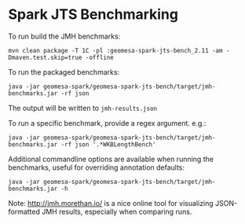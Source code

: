 # Spark JTS Benchmarking

To run build the JMH benchmarks:

    mvn clean package -T 1C -pl :geomesa-spark-jts-bench_2.11 -am -Dmaven.test.skip=true -offline
    
To run the packaged benchmarks:
    
    java -jar geomesa-spark/geomesa-spark-jts-bench/target/jmh-benchmarks.jar -rf json 
    
The output will be written to `jmh-results.json`


To run a specific benchmark, provide a regex argument. e.g.:

    java -jar geomesa-spark/geomesa-spark-jts-bench/target/jmh-benchmarks.jar -rf json '.*WKBLengthBench'
    

Additional commandline options are available when running the benchmarks, useful for overriding 
annotation defaults:

    java -jar geomesa-spark/geomesa-spark-jts-bench/target/jmh-benchmarks.jar -h
    

Note: http://jmh.morethan.io/ is a nice online tool for visualizing JSON-formatted JMH results, 
especially when comparing runs.
